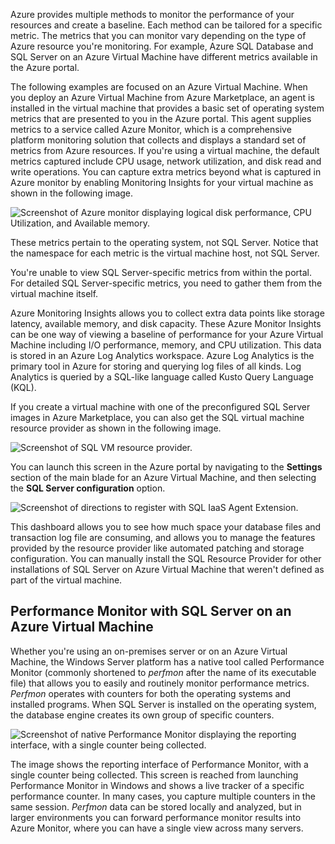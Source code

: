 Azure provides multiple methods to monitor the performance of your resources and create a baseline. Each method can be tailored for a specific metric. The metrics that you can monitor vary depending on the type of Azure resource you're monitoring. For example, Azure SQL Database and SQL Server on an Azure Virtual Machine have different metrics available in the Azure portal.

The following examples are focused on an Azure Virtual Machine. When you deploy an Azure Virtual Machine from Azure Marketplace, an agent is installed in the virtual machine that provides a basic set of operating system metrics that are presented to you in the Azure portal. This agent supplies metrics to a service called Azure Monitor, which is a comprehensive platform monitoring solution that collects and displays a standard set of metrics from Azure resources. If you're using a virtual machine, the default metrics captured include CPU usage, network utilization, and disk read and write operations. You can capture extra metrics beyond what is captured in Azure monitor by enabling Monitoring Insights for your virtual machine as shown in the following image.

![Screenshot of Azure monitor displaying logical disk performance, CPU Utilization, and Available memory.](../media/module-44-optimize-resources-final-01.png#lightbox)

These metrics pertain to the operating system, not SQL Server. Notice that the namespace for each metric is the virtual machine host, not SQL Server.

You're unable to view SQL Server-specific metrics from within the portal. For detailed SQL Server-specific metrics, you need to gather them from the virtual machine itself.

Azure Monitoring Insights allows you to collect extra data points like storage latency, available memory, and disk capacity. These Azure Monitor Insights can be one way of viewing a baseline of performance for your Azure Virtual Machine including I/O performance, memory, and CPU utilization. This data is stored in an Azure Log Analytics workspace. Azure Log Analytics is the primary tool in Azure for storing and querying log files of all kinds. Log Analytics is queried by a SQL-like language called Kusto Query Language (KQL).

If you create a virtual machine with one of the preconfigured SQL Server images in Azure Marketplace, you can also get the SQL virtual machine resource provider as shown in the following image.

![Screenshot of SQL VM resource provider.](../media/module-44-optimize-resources-final-02.png#lightbox)

You can launch this screen in the Azure portal by navigating to the **Settings** section of the main blade for an Azure Virtual Machine, and then selecting the **SQL Server configuration** option.

![Screenshot of directions to register with SQL IaaS Agent Extension.](../media/install-extension-img.png#lightbox)

This dashboard allows you to see how much space your database files and transaction log file are consuming, and allows you to manage the features provided by the resource provider like automated patching and storage configuration. You can manually install the SQL Resource Provider for other installations of SQL Server on Azure Virtual Machine that weren't defined as part of the virtual machine.

## Performance Monitor with SQL Server on an Azure Virtual Machine

Whether you're using an on-premises server or on an Azure Virtual Machine, the Windows Server platform has a native tool called Performance Monitor (commonly shortened to *perfmon* after the name of its executable file) that allows you to easily and routinely monitor performance metrics. *Perfmon* operates with counters for both the operating systems and installed programs. When SQL Server is installed on the operating system, the database engine creates its own group of specific counters.

![Screenshot of native Performance Monitor displaying the reporting interface, with a single counter being collected.](../media/module-44-optimize-resources-final-03.png#lightbox)

The image shows the reporting interface of Performance Monitor, with a single counter being collected. This screen is reached from launching Performance Monitor in Windows and shows a live tracker of a specific performance counter. In many cases, you capture multiple counters in the same session. *Perfmon* data can be stored locally and analyzed, but in larger environments you can forward performance monitor results into Azure Monitor, where you can have a single view across many servers.
